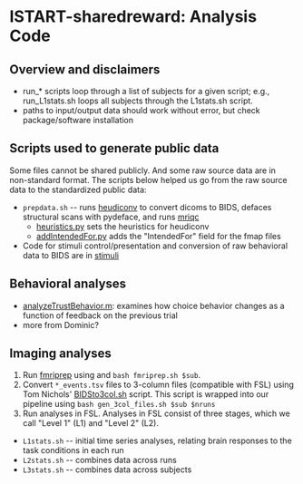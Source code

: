 # ISTART-sharedreward: Analysis Code

## Overview and disclaimers
- run_* scripts loop through a list of subjects for a given script; e.g., run_L1stats.sh loops all subjects through the L1stats.sh script.
- paths to input/output data should work without error, but check package/software installation

## Scripts used to generate public data
Some files cannot be shared publicly. And some raw source data are in non-standard format. The scripts below helped us go from the raw source data to the standardized public data:
- `prepdata.sh` -- runs [heudiconv](https://github.com/nipy/heudiconv) to convert dicoms to BIDS, defaces structural scans with pydeface, and runs [mriqc](https://mriqc.readthedocs.io/en/latest/index.html)
  - [heuristics.py](https://github.com/DVS-Lab/srndna-trust/blob/main/code/heuristics.py) sets the heuristics for heudiconv
  - [addIntendedFor.py](https://github.com/DVS-Lab/srndna-trust/blob/main/code/addIntendedFor.py) adds the "IntendedFor" field for the fmap files
- Code for stimuli control/presentation and conversion of raw behavioral data to BIDS are in [stimuli](https://github.com/DVS-Lab/srndna-trust/tree/main/stimuli)

## Behavioral analyses  
- [analyzeTrustBehavior.m](https://github.com/DVS-Lab/srndna-trust/blob/main/code/analyzeTrustBehavior.m): examines how choice behavior changes as a function of feedback on the previous trial
- more from Dominic?

## Imaging analyses  
1. Run [fmriprep][fmriprep] using and `bash fmriprep.sh $sub`.
1. Convert `*_events.tsv` files to 3-column files (compatible with FSL) using Tom Nichols' [BIDSto3col.sh](https://github.com/INCF/bidsutils) script. This script is wrapped into our pipeline using `bash gen_3col_files.sh $sub $nruns`
1. Run analyses in FSL. Analyses in FSL consist of three stages, which we call "Level 1" (L1) and "Level 2" (L2).
  - `L1stats.sh` -- initial time series analyses, relating brain responses to the task conditions in each run
  - `L2stats.sh` -- combines data across runs
  - `L3stats.sh` -- combines data across subjects



[fmriprep]: http://fmriprep.readthedocs.io/en/latest/index.html
